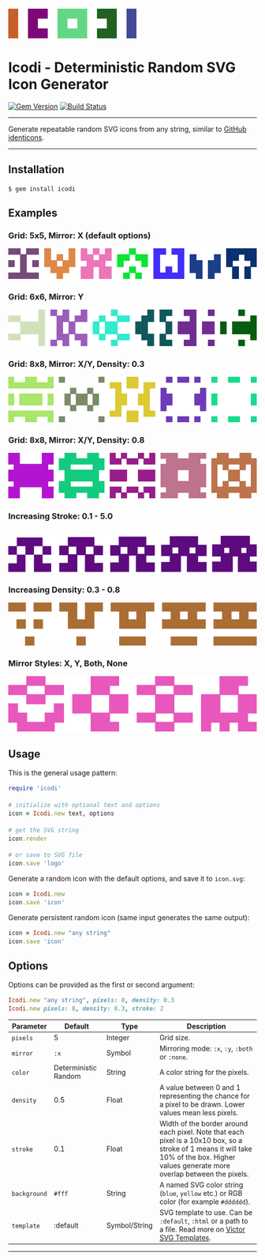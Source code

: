 ![logo](assets/logo.svg)

Icodi - Deterministic Random SVG Icon Generator
==================================================

[![Gem Version](https://badge.fury.io/rb/icodi.svg)](https://badge.fury.io/rb/icodi)
[![Build Status](https://travis-ci.com/DannyBen/icodi.svg?branch=master)](https://travis-ci.com/DannyBen/icodi)

---

Generate repeatable random SVG icons from any string, similar to 
[GitHub identicons].

---

Installation
--------------------------------------------------

    $ gem install icodi



Examples
--------------------------------------------------

### Grid: 5x5, Mirror: X (default options)

![sample](assets/sample-strip-default.svg)

### Grid: 6x6, Mirror: Y

![sample](assets/sample-strip-6y.svg)

### Grid: 8x8, Mirror: X/Y, Density: 0.3

![sample](assets/sample-strip-8xylow.svg)

### Grid: 8x8, Mirror: X/Y, Density: 0.8

![sample](assets/sample-strip-8xyhigh.svg)

### Increasing Stroke: 0.1 - 5.0

![sample](assets/sample-strip-stroke.svg)

### Increasing Density: 0.3 - 0.8

![sample](assets/sample-strip-density.svg)

### Mirror Styles: X, Y, Both, None

![sample](assets/sample-strip-mirrors.svg)


Usage
--------------------------------------------------

This is the general usage pattern:

```ruby
require 'icodi'

# initialize with optional text and options
icon = Icodi.new text, options

# get the SVG string
icon.render

# or save to SVG file
icon.save 'logo'
```

Generate a random icon with the default options, and save it to `icon.svg`:

```ruby
icon = Icodi.new
icon.save 'icon'
```

Generate persistent random icon (same input generates the same output):

```ruby
icon = Icodi.new "any string"
icon.save 'icon'
```

Options
--------------------------------------------------

Options can be provided as the first or second argument:

```ruby
Icodi.new "any string", pixels: 8, density: 0.3
Icodi.new pixels: 8, density: 0.3, stroke: 2
```

Parameter   | Default  | Type    | Description
------------|----------|---------|---------------------
`pixels`    | 5        | Integer | Grid size.
`mirror`    | `:x`     | Symbol  | Mirroring mode: `:x`, `:y`, `:both` or `:none`.
`color`     | Deterministic Random  | String | A color string for the pixels.
`density`   | 0.5      | Float   | A value between 0 and 1 representing the chance for a pixel to be drawn. Lower values mean less pixels.
`stroke`    | 0.1      | Float   | Width of the border around each pixel. Note that each pixel is a 10x10 box, so a stroke of 1 means it will take 10% of the box. Higher values generate more overlap between the pixels.
`background`| `#fff`   | String  | A named SVG color string (`blue`, `yellow` etc.) or RGB color (for example `#dddddd`).
`template`  | :default | Symbol/String | SVG template to use. Can be `:default`, `:html` or a path to a file. Read more on [Victor SVG Templates].

---

[GitHub identicons]: https://blog.github.com/2013-08-14-identicons/
[Victor SVG Templates]: https://github.com/DannyBen/victor#svg-templates